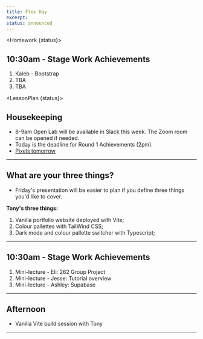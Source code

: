 ```yaml
---
title: Flex Day
excerpt: 
status: announced
---
```

<script>
	import Homework from "$lib/components/Homework.svelte";
	import LessonPlan from "$lib/components/LessonPlan.svelte";
</script>

<Homework {status}>

## 10:30am - Stage Work Achievements
1. Kaleb - Bootstrap
2. TBA
3. TBA

</Homework>

<LessonPlan {status}>

## Housekeeping
- 8-9am Open Lab will be available in Slack this week. The Zoom room can be opened if needed. 
- Today is the deadline for Round 1 Achievements (2pm).
- [Pixels tomorrow](https://www.meetup.com/pxandpints/events/289814754/)

---

## What are your three things?
- Friday's presentation will be easier to plan if you define three things you'd like to cover.

**Tony's three things:**
1. Vanilla portfolio website deployed with Vite;
2. Colour pallettes with TailWind CSS;
3. Dark mode and colour pallette switcher with Typescript;

---

## 10:30am - Stage Work Achievements
1. Mini-lecture - Eli: 262 Group Project
2. Mini-lecture - Jesse: Tutorial overview 
3. Mini-lecture - Ashley: Supabase

---

## Afternoon
- Vanilla Vite build session with Tony

---

</LessonPlan>